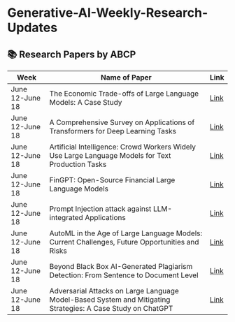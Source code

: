 # Generative-AI-Weekly-Research-Updates

## 📚 Research Papers by ABCP

| Week  | Name of Paper | Link |
|-------|--------------|------|
| June 12-June 18 | The Economic Trade-offs of Large Language Models: A Case Study | [Link]( https://arxiv.org/pdf/2306.07402.pdf) |
| June 12-June 18 |A Comprehensive Survey on Applications of Transformers for Deep Learning Tasks | [Link](https://arxiv.org/pdf/2306.07303.pdf) |
| June 12-June 18 | Artificial Intelligence: Crowd Workers Widely Use Large Language Models for Text Production Tasks| [Link](https://arxiv.org/pdf/2306.07899v1.pdf) |
| June 12-June 18 | FinGPT: Open-Source Financial Large Language Models | [Link](https://arxiv.org/pdf/2306.06031.pdf) |
| June 12-June 18 | Prompt Injection attack against LLM-integrated Applications | [Link](https://arxiv.org/pdf/2306.05499.pdf) |
| June 12-June 18 | AutoML in the Age of Large Language Models: Current Challenges, Future Opportunities and Risks | [Link](https://arxiv.org/pdf/2306.08107.pdf) |
| June 12-June 18 | Beyond Black Box AI-Generated Plagiarism Detection: From Sentence to Document Level | [Link](https://arxiv.org/pdf/2306.08122.pdf) |
| June 12-June 18 | Adversarial Attacks on Large Language Model-Based System and Mitigating Strategies: A Case Study on ChatGPT | [Link](https://downloads.hindawi.com/journals/scn/2023/8691095.pdf) |

